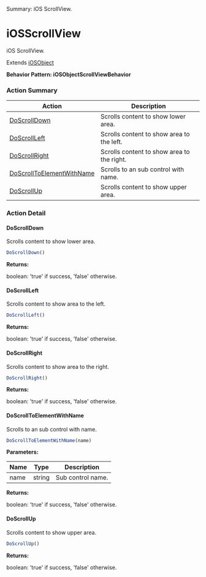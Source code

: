 Summary: iOS ScrollView.

# iOSScrollView

iOS ScrollView.
 
Extends [iOSObject](iOSObject.md)





**Behavior Pattern: iOSObjectScrollViewBehavior**


<!-- ============================== property summary ========================== -->

	
<!-- ============================== action summary ========================== -->



### Action Summary

|  **Action** | **Description** | 
| ----------- | --------------- |
|	[DoScrollDown](#doscrolldown) | Scrolls content to show lower area. |
|	[DoScrollLeft](#doscrollleft) | Scrolls content to show area to the left. |
|	[DoScrollRight](#doscrollright) | Scrolls content to show area to the right. |
|	[DoScrollToElementWithName](#doscrolltoelementwithname) | Scrolls to an sub control with name. |
|	[DoScrollUp](#doscrollup) | Scrolls content to show upper area. |




<!-- ============================== property detail ========================== -->
	
	
<!-- ============================== action detail ========================== -->
	
### Action Detail
		
<a name="DoScrollDown"></a>    
#### DoScrollDown

Scrolls content to show lower area.

```javascript
DoScrollDown() 
```




**Returns:**

boolean: 'true' if success, 'false' otherwise.



<a name="see.also.iosscrollview.doscrolldown"></a>

<a name="DoScrollLeft"></a>    
#### DoScrollLeft

Scrolls content to show area to the left.

```javascript
DoScrollLeft() 
```




**Returns:**

boolean: 'true' if success, 'false' otherwise.



<a name="see.also.iosscrollview.doscrollleft"></a>

<a name="DoScrollRight"></a>    
#### DoScrollRight

Scrolls content to show area to the right.

```javascript
DoScrollRight() 
```




**Returns:**

boolean: 'true' if success, 'false' otherwise.



<a name="see.also.iosscrollview.doscrollright"></a>

<a name="DoScrollToElementWithName"></a>    
#### DoScrollToElementWithName

Scrolls to an sub control with name.

```javascript
DoScrollToElementWithName(name) 
```


**Parameters:**

|	**Name** | **Type** | **Description** |
| ---------- | -------- | --------------- |
| name | string |	Sub control name. |




**Returns:**

boolean: 'true' if success, 'false' otherwise.



<a name="see.also.iosscrollview.doscrolltoelementwithname"></a>

<a name="DoScrollUp"></a>    
#### DoScrollUp

Scrolls content to show upper area.

```javascript
DoScrollUp() 
```




**Returns:**

boolean: 'true' if success, 'false' otherwise.



<a name="see.also.iosscrollview.doscrollup"></a>

	

